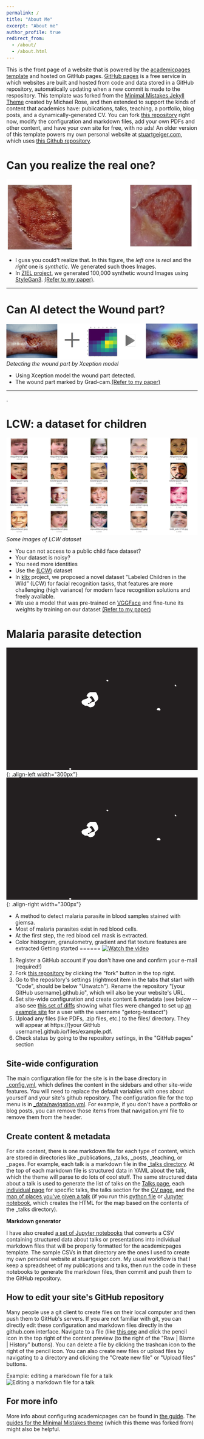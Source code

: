 ```yaml
---
permalink: /
title: "About Me"
excerpt: "About me"
author_profile: true
redirect_from: 
  - /about/
  - /about.html
---
```



This is the front page of a website that is powered by the [academicpages template](https://github.com/academicpages/academicpages.github.io) and hosted on GitHub pages. [GitHub pages](https://pages.github.com) is a free service in which websites are built and hosted from code and data stored in a GitHub repository, automatically updating when a new commit is made to the respository. This template was forked from the [Minimal Mistakes Jekyll Theme](https://mmistakes.github.io/minimal-mistakes/) created by Michael Rose, and then extended to support the kinds of content that academics have: publications, talks, teaching, a portfolio, blog posts, and a dynamically-generated CV. You can fork [this repository](https://github.com/academicpages/academicpages.github.io) right now, modify the configuration and markdown files, add your own PDFs and other content, and have your own site for free, with no ads! An older version of this template powers my own personal website at [stuartgeiger.com](http://stuartgeiger.com), which uses [this Github repository](https://github.com/staeiou/staeiou.github.io).  

# Can you realize the real one?

![Real Or Synthetic](/images/ww.png)

- I guss you could't realize that. In this figure, the *left* one is *real* and the *right* one is *synthetic*. We generated such thoes Images.
- In [ZIEL project](https://www.hs-osnabrueck.de/ziel/aktuelles/#c12675179), we generated 100,000 synthetic wound Images using [StyleGan3](https://nvlabs.github.io/stylegan3/). [(Refer to my paper)](https://pubmed.ncbi.nlm.nih.gov/37203538/).                                                                                 

---

# Can AI detect the Wound part?

 ![Real Or Synthetic](/images/Sc.png)
         *Detecting the wound part by Xception model*

 - Using Xception model the wound part detected.
 - The wound part marked by Grad-cam.[(Refer to my paper)](https://pubmed.ncbi.nlm.nih.gov/35773863/)
 
 ---
 .
# LCW: a dataset for children
![Real Or Synthetic](/images/face.png)
*Some images of LCW dataset*

- You can not access to a  public child face dataset?
- Your dataset is noisy? 
- You need more identities
- Use the [(LCW)](https://drive.google.com/drive/folders/1eHmgUfvix0bE7zg9ezY8joOv39r_4o3- ) dataset
- In [klix](https://www.ikw.uni-osnabrueck.de/research_groups/computer_vision/research/klix.html) project, we proposed a novel dataset ”Labeled Children in the Wild” (LCW) for facial recognition tasks, that features are more challenging (high variance) for modern face recognition solutions and freely available.
- We use a model that was pre-trained on [VGGFace]( https://www.robots.ox.ac.uk/~vgg/software/vgg_face/) and fine-tune its weights by training on our dataset [(Refer to my paper)](/files/face_recognition_of_children__India_2_.pdf)

# Malaria parasite detection


![Real Or Synthetic](/images/ma2.png){: .align-left width="300px"}
![Real Or Synthetic](/images/ma2.png){: .align-right width="300px"}
- A method to detect malaria parasite in blood samples stained with giemsa.
- Most of malaria parasites exist in red blood cells.
- At the first step, the red blood cell mask is extracted.
- Color histogram, granulometry, gradient and flat texture features are extracted 
Getting started
======
[![Watch the video](image_url)](video_url)

1. Register a GitHub account if you don't have one and confirm your e-mail (required!)
1. Fork [this repository](https://github.com/academicpages/academicpages.github.io) by clicking the "fork" button in the top right. 
1. Go to the repository's settings (rightmost item in the tabs that start with "Code", should be below "Unwatch"). Rename the repository "[your GitHub username].github.io", which will also be your website's URL.
1. Set site-wide configuration and create content & metadata (see below -- also see [this set of diffs](http://archive.is/3TPas) showing what files were changed to set up [an example site](https://getorg-testacct.github.io) for a user with the username "getorg-testacct")
1. Upload any files (like PDFs, .zip files, etc.) to the files/ directory. They will appear at https://[your GitHub username].github.io/files/example.pdf.  
1. Check status by going to the repository settings, in the "GitHub pages" section

Site-wide configuration
------
The main configuration file for the site is in the base directory in [_config.yml](https://github.com/academicpages/academicpages.github.io/blob/master/_config.yml), which defines the content in the sidebars and other site-wide features. You will need to replace the default variables with ones about yourself and your site's github repository. The configuration file for the top menu is in [_data/navigation.yml](https://github.com/academicpages/academicpages.github.io/blob/master/_data/navigation.yml). For example, if you don't have a portfolio or blog posts, you can remove those items from that navigation.yml file to remove them from the header. 

Create content & metadata
------
For site content, there is one markdown file for each type of content, which are stored in directories like _publications, _talks, _posts, _teaching, or _pages. For example, each talk is a markdown file in the [_talks directory](https://github.com/academicpages/academicpages.github.io/tree/master/_talks). At the top of each markdown file is structured data in YAML about the talk, which the theme will parse to do lots of cool stuff. The same structured data about a talk is used to generate the list of talks on the [Talks page](https://academicpages.github.io/talks), each [individual page](https://academicpages.github.io/talks/2012-03-01-talk-1) for specific talks, the talks section for the [CV page](https://academicpages.github.io/cv), and the [map of places you've given a talk](https://academicpages.github.io/talkmap.html) (if you run this [python file](https://github.com/academicpages/academicpages.github.io/blob/master/talkmap.py) or [Jupyter notebook](https://github.com/academicpages/academicpages.github.io/blob/master/talkmap.ipynb), which creates the HTML for the map based on the contents of the _talks directory).

**Markdown generator**

I have also created [a set of Jupyter notebooks](https://github.com/academicpages/academicpages.github.io/tree/master/markdown_generator
) that converts a CSV containing structured data about talks or presentations into individual markdown files that will be properly formatted for the academicpages template. The sample CSVs in that directory are the ones I used to create my own personal website at stuartgeiger.com. My usual workflow is that I keep a spreadsheet of my publications and talks, then run the code in these notebooks to generate the markdown files, then commit and push them to the GitHub repository.

How to edit your site's GitHub repository
------
Many people use a git client to create files on their local computer and then push them to GitHub's servers. If you are not familiar with git, you can directly edit these configuration and markdown files directly in the github.com interface. Navigate to a file (like [this one](https://github.com/academicpages/academicpages.github.io/blob/master/_talks/2012-03-01-talk-1.md) and click the pencil icon in the top right of the content preview (to the right of the "Raw | Blame | History" buttons). You can delete a file by clicking the trashcan icon to the right of the pencil icon. You can also create new files or upload files by navigating to a directory and clicking the "Create new file" or "Upload files" buttons. 

Example: editing a markdown file for a talk
![Editing a markdown file for a talk](/images/editing-talk.png)

For more info
------
More info about configuring academicpages can be found in [the guide](https://academicpages.github.io/markdown/). The [guides for the Minimal Mistakes theme](https://mmistakes.github.io/minimal-mistakes/docs/configuration/) (which this theme was forked from) might also be helpful.
